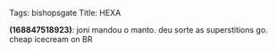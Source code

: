 Tags: bishopsgate
Title: HEXA
  
**(168847518923)**: joni mandou o manto. deu sorte as superstitions go. cheap icecream on BR